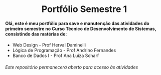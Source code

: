 <h1 style text align = "center"> Portfólio Semestre 1 </h1>

<h4> Olá, este é meu portfólio para save e manutenção das atividades do primeiro semestre no Curso Técnico de Desenvolvimento de Sistemas, consistindo das matérias de: </h4>

<ul>
  <li> Web Design - Prof Herval Daminelli </li>
  <li> Lógica de Programação - Prof Andrino Fernandes </li>
  <li> Banco de Dados I - Prof Ana Luiza Scharf </li>
</ul>

<h6> Este repositório permanecerá aberto para acesso às atividades </h6>
